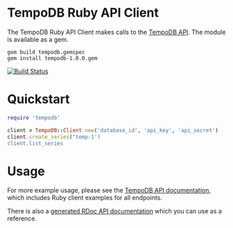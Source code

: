 # TempoDB Ruby API Client

The TempoDB Ruby API Client makes calls to the [TempoDB API](http://tempo-db.com/api/).  The module is available as a gem.

```
gem build tempodb.gemspec
gem install tempodb-1.0.0.gem
```

[![Build Status](https://travis-ci.org/tempodb/tempodb-ruby.png?branch=master)](https://travis-ci.org/tempodb/tempodb-ruby)

# Quickstart

```ruby
require 'tempodb'

client = TempoDB::Client.new('database_id', 'api_key', 'api_secret')
client.create_series("temp-1')
client.list_series
```

# Usage

For more example usage, please see the [TempoDB API documentation](http://tempo-db.com/docs/api/), which includes Ruby client examples for all endpoints.

There is also a [generated RDoc API documentation](http://tempo-db.com/rdoc) which you can use as a reference.
